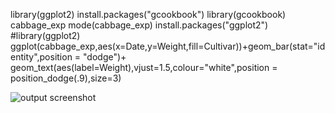 library(ggplot2)
install.packages("gcookbook")
library(gcookbook)
cabbage_exp
mode(cabbage_exp)
install.packages("ggplot2")
#library(ggplot2)
ggplot(cabbage_exp,aes(x=Date,y=Weight,fill=Cultivar))+geom_bar(stat="identity",position = "dodge")+ geom_text(aes(label=Weight),vjust=1.5,colour="white",position = position_dodge(.9),size=3)


![output screenshot](https://github.com/aishwarya-gowri/Labs/blob/master/DSR/lab6/barchart/barchart_ouput.png)
